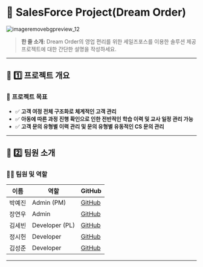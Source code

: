 # 🚀 SalesForce Project(Dream Order)

![imageremovebgpreview_12](https://github.com/user-attachments/assets/bfd5fd03-b644-4e30-b2fa-762c4857d98f)


> **한 줄 소개:** Dream Order의 영업 편리를 위한 세일즈포스를 이용한 솔루션 제공
> 프로젝트에 대한 간단한 설명을 작성하세요.

---

## 📌 **1️⃣ 프로젝트 개요**

### 🎯 **프로젝트 목표**
- ✅ **고객 여정 전체 구조화로 체계적인 고객 관리**  
- ✅ **아동에 따른 과정 진행 확인으로 인한 전반적인 학습 이력 및 교사 일정 관리 가능**
- ✅ **고객 문의 유형별 이력 관리 및 문의 유형별 유동적인 CS 문의 관리**

---

## 📌 **2️⃣ 팀원 소개**
### 👨‍💻 **팀원 및 역할**
| **이름** | **역할** | **GitHub** |
|--------|---------|------------|
| 박예진 | Admin (PM) | [GitHub](https://github.com/) |
| 장연우 | Admin | [GitHub](https://github.com/) |
| 김세빈 | Developer (PL) | [GitHub](https://github.com/) |
| 정시헌 | Developer | [GitHub](https://github.com/) |
| 김성준 | Developer | [GitHub](https://github.com/) |

---

